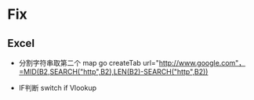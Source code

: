 # Fix
## Excel
- 分割字符串取第二个
map go createTab url="http://www.google.com"，=MID(B2,SEARCH("http",B2),LEN(B2)-SEARCH("http",B2))

- IF判断
 switch  if  Vlookup
 
  